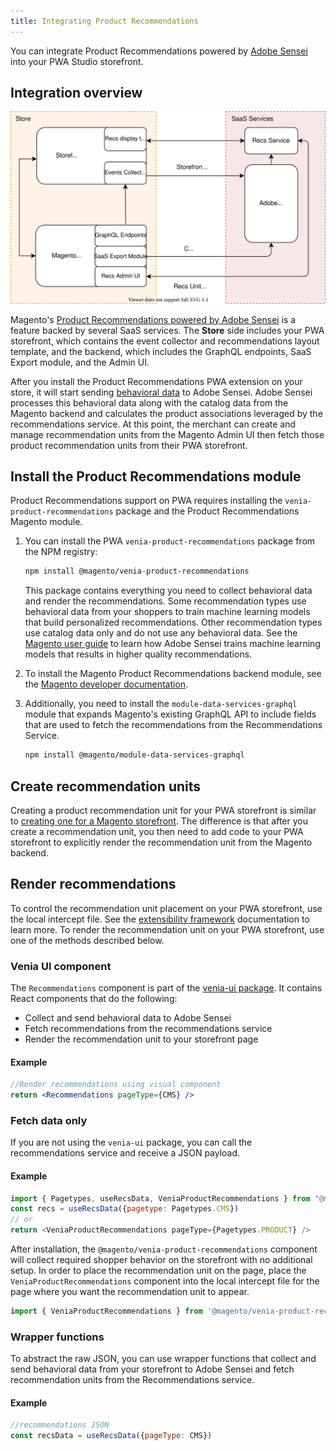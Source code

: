 ```yaml
---
title: Integrating Product Recommendations
---
```


You can integrate Product Recommendations powered by [Adobe Sensei](https://www.adobe.com/sensei.html) into your PWA Studio storefront.
## Integration overview

![Product Recommendations for PWA Studio](images/pwa-arch-diag-sensei.svg)

Magento's [Product Recommendations powered by Adobe Sensei](https://docs.magento.com/user-guide/marketing/product-recommendations.html) is a feature backed by several SaaS services.
The **Store** side includes your PWA storefront, which contains the event collector and recommendations layout template, and the backend, which includes the GraphQL endpoints, SaaS Export module, and the Admin UI.

After you install the Product Recommendations PWA extension on your store, it will start sending [behavioral data](https://devdocs.magento.com/recommendations/events.html) to Adobe Sensei.
Adobe Sensei processes this behavioral data along with the catalog data from the Magento backend and calculates the product associations leveraged by the recommendations service.
At this point, the merchant can create and manage recommendation units from the Magento Admin UI then fetch those product recommendation units from their PWA storefront.

## Install the Product Recommendations module

Product Recommendations support on PWA requires installing the `venia-product-recommendations` package and the Product Recommendations Magento module.

1. You can install the PWA `venia-product-recommendations` package from the NPM registry:

   ```sh
   npm install @magento/venia-product-recommendations
   ```
   This package contains everything you need to collect behavioral data and render the recommendations. Some recommendation types use behavioral data from your shoppers to train machine learning models that build personalized recommendations. Other recommendation types use catalog data only and do not use any behavioral data. See the [Magento user guide](https://docs.magento.com/user-guide/marketing/product-recommendations.html#trainmlmodels) to learn how Adobe Sensei trains machine learning models that results in higher quality recommendations.

1. To install the Magento Product Recommendations backend module, see the [Magento developer documentation](https://devdocs.magento.com/recommendations/install-configure.html).

1. Additionally, you need to install the `module-data-services-graphql` module that expands Magento's existing GraphQL API to include fields that are used to fetch the recommendations from the Recommendations Service.

   ```sh
   npm install @magento/module-data-services-graphql
   ```

## Create recommendation units

Creating a product recommendation unit for your PWA storefront is similar to [creating one for a Magento storefront](https://docs.magento.com/user-guide/marketing/create-new-rec.html).
The difference is that after you create a recommendation unit, you then need to add code to your PWA storefront to explicitly render the recommendation unit from the Magento backend.

## Render recommendations

To control the recommendation unit placement on your PWA storefront, use the local intercept file. See the [extensibility framework][] documentation to learn more. To render the recommendation unit on your PWA storefront, use one of the methods described below.

### Venia UI component

The `Recommendations` component is part of the [venia-ui package][].
It contains React components that do the following:

-  Collect and send behavioral data to Adobe Sensei
-  Fetch recommendations from the recommendations service
-  Render the recommendation unit to your storefront page

#### Example

```jsx
//Render recommendations using visual component
return <Recommendations pageType={CMS} />
```
### Fetch data only

If you are not using the `venia-ui` package, you can call the recommendations service and receive a JSON payload.
#### Example

```js
import { Pagetypes, useRecsData, VeniaProductRecommendations } from "@magento/venia-product-recommendations"
const recs = useRecsData({pagetype: Pagetypes.CMS}) 
// or
return <VeniaProductRecommendations pageType={Pagetypes.PRODUCT} />
```

After installation, the `@magento/venia-product-recommendations` component will collect required shopper behavior on the storefront with no additional setup. In order to place the recommendation unit on the page, place the `VeniaProductRecommendations` component into the local intercept file for the page where you want the recommendation unit to appear.

```js
import { VeniaProductRecommendations } from '@magento/venia-product-recommendations'
```
### Wrapper functions

To abstract the raw JSON, you can use wrapper functions that collect and send behavioral data from your storefront to Adobe Sensei and fetch recommendation units from the Recommendations service.
#### Example

```js
//recommendations JSON
const recsData = useRecsData({pageType: CMS})
```

[venia-ui package]: <{%link technologies/overview/index.md %}#custom-react-hooks-and-component>
[extensibility framework]: <{%link pwa-buildpack/extensibility-framework/index.md %}#intercept-files>
